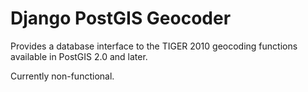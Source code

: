 # Django PostGIS Geocoder

Provides a database interface to the TIGER 2010 geocoding functions available in PostGIS 2.0 and later.

Currently non-functional.
